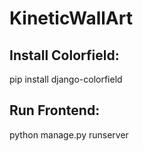 # KineticWallArt

## Install Colorfield: 

pip install django-colorfield

## Run Frontend:

python manage.py runserver
